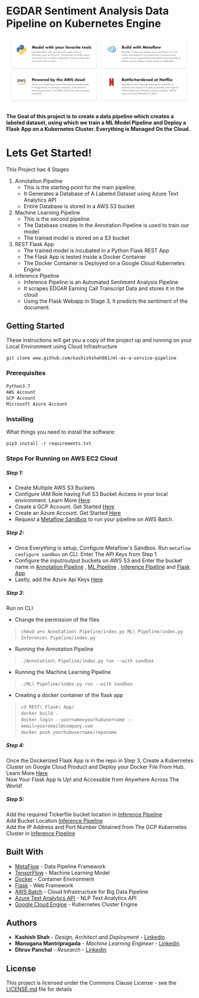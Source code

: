 # EGDAR Sentiment Analysis Data Pipeline on Kubernetes Engine
![Cover Image](/data/cover.png)




#### The Goal of this project is to create a data pipeline which creates a labeled dataset, using which we train a ML Model Pipeline and Deploy a Flask App on a Kubernetes Cluster. Everything is Managed On the Cloud. <br>
# Lets Get Started!

This Project has 4 Stages
1. Annotation Pipeline
   - This is the starting point for the main pipeline. 
   - It Generates a Database of A Labeled Dataset using Azure Text Analytics API
   - Entire Database is stored in a AWS S3 bucket 
2. Machine Learning Pipeline
   - This is the second pipeline.
   - The Database creates in the Annotation Pipeline is used to train our model
   - The trained model is stored on a S3 bucket
3. REST Flask App
   - The trained model is incubated in a Python Flask REST App
   - The Flask App is tested inside a Docker Container
   - The Docker Container is Deployed on a Google Cloud Kubernetes Engine
4. Inference Pipeline
   - Inference Pipeline is an Automated Sentiment Analysis Pipeline
   - It scrapes EDGAR Earning Call Transcript Data and stores it in the cloud
   - Using the Flask Webapp in Stage 3, It predicts the sentiment of the document.


## Getting Started

These instructions will get you a copy of the project up and running on your Local Environment using Cloud Infrastructure 
```
git clone www.github.com/kashishshah881/ml-as-a-service-pipeline
```

### Prerequisites

```
Python3.7
AWS Account
GCP Account
Microsoft Azure Account
```

### Installing
What things you need to install the software:
```
pip3 install -r requirements.txt
```

### Steps For Running on AWS EC2 Cloud

##### Step 1:
- Create Multiple AWS S3 Buckets
- Configure IAM Role having Full S3 Bucket Access in your local environment. Learn More [Here](https://docs.databricks.com/administration-guide/cloud-configurations/aws/iam-roles.html#step-1-create-an-iam-role-and-policy-to-access-an-s3-bucket)
- Create a GCP Account. Get Started [Here](cloud.google.com)
- Create an Azure Account. Get Started [Here](azure.microsoft.com)
- Request a [Metaflow Sandbox](https://www.metaflow.org/sandbox/) to run your pipeline on AWS Batch.
##### Step 2:
- Once Everything is setup, Configure Metaflow's Sandbox. Run ``` metaflow configure sandbox ``` on CLI. Enter The API Keys from Step 1 <br>
- Configure the input/output buckets on AWS S3 and Enter the bucket name in [Annotation Pipeline](https://github.com/kashishshah881/ml-as-a-service-pipeline/blob/master/Annotation%20Pipeline/index.py#L41-L42) , [ML Pipeline](https://github.com/kashishshah881/ml-as-a-service-pipeline/blob/master/ML%20Pipeline/index.py#L37-L39) , [Inference Pipeline](https://github.com/kashishshah881/ml-as-a-service-pipeline/blob/master/Inference%20Pipeline/index.py#L28-L29)
and [Flask App](https://github.com/kashishshah881/ml-as-a-service-pipeline/blob/master/REST%20Flask%20App/app.py#L26)
- Lastly, add the Azure Api Keys [Here](https://github.com/kashishshah881/ml-as-a-service-pipeline/blob/master/Annotation%20Pipeline/index.py#L21-L22)
##### Step 3:
Run on CLI <br>
- Change the permission of the files
>```chmod a+x Annotation\ Pipeline/index.py ML\ Pipeline/index.py Inference\ Pipeline/index.py ```<br>
- Running the Annotation Pipeline
>```./Annotation\ Pipeline/index.py run --with sandbox ``` <br>
- Running the Machine Learning Pipeline
>```./ML\ Pipeline/index.py run --with sandbox ``` <br>
- Creating a docker container of the flask app <br>
> ```cd REST\ Flask\ App/ ``` <br>
> ```docker build . ``` <br>
> ``` docker login --username=yourhubusername --email=youremail@company.com ``` <br>
> ``` docker push yourhubusername/reponame ``` <br>

##### Step 4:
Once the Dockerized Flask App is in the repo in Step 3,
Create a Kubernetes Cluster on Google Cloud Product and Deploy your Docker File From Hub. Learn More [Here](https://codeburst.io/getting-started-with-kubernetes-deploy-a-docker-container-with-kubernetes-in-5-minutes-eb4be0e96370) <br>
Now Your Flask App Is Up! and Accessible from Anywhere Across The World!

##### Step 5:
Add the required Tickerfile bucket location in [Inference Pipeline](https://github.com/kashishshah881/ml-as-a-service-pipeline/blob/master/Inference%20Pipeline/index.py#L83) <br>
Add Bucket Location [Inference Pipeline](https://github.com/kashishshah881/ml-as-a-service-pipeline/blob/master/Inference%20Pipeline/index.py#L28-L29) <br>
Add the IP Address and Port Number Obtained from The GCP Kubernetes Cluster in [Inference Pipeline](https://github.com/kashishshah881/ml-as-a-service-pipeline/blob/master/Inference%20Pipeline/index.py#L157)



## Built With

* [MetaFlow](https://metaflow.org) - Data Pipeline Framework
* [TensorFlow](https://www.tensorflow.org/) - Machine Learning Model
* [Docker](https://www.docker.com) - Container Environment
* [Flask](https://flask.palletsprojects.com/en/1.1.x/) -  Web Framework 
* [AWS Batch](https://aws.amazon.com/batch/) - Cloud Infrastructure for Big Data Pipeline
* [Azure Text Analytics API](https://azure.microsoft.com/en-us/services/cognitive-services/text-analytics/) - NLP Text Analytics API
* [Google Cloud Engine](https://cloud.google.com/kubernetes-engine) - Kubernetes Cluster Engine

## Authors

* **Kashish Shah** - *Design, Architect and Deployment* - [Linkedin](https://linkedin.com/in/shah-kashish)
* **Manogana Mantripragada** - *Machine Learning Engineer* - [Linkedin](https://www.linkedin.com/in/manogna-mantripragada/)
* **Dhruv Panchal** - *Research* - [Linkedin](https://www.linkedin.com/in/panchaldhruv/)



## License

This project is licensed under the Commons Clause License - see the [LICENSE.md](https://commonsclause.com) file for details

